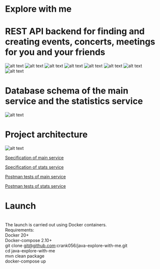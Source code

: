 # Explore with me
# REST API backend for finding and creating events, concerts, meetings for you and your friends

![alt text](https://camo.githubusercontent.com/29f7ea13e1e2082d660fe32b46202f4dbe08e30150765996da34c602b01b1449/68747470733a2f2f696d672e736869656c64732e696f2f62616467652f4a61766153452d31312d6f72616e6765)
![alt text](https://camo.githubusercontent.com/b548fd7da46765466726a44494e83d8606aeb2513a9d7687c0b9f9b8a427ac89/68747470733a2f2f696d672e736869656c64732e696f2f62616467652f537072696e67426f6f742d322e372e322d627269676874677265656e)
![alt text](https://camo.githubusercontent.com/8203f023e757c51d7a3f15cb32f70c0d942104d1d3b9a35e2425d0955ba17e02/68747470733a2f2f696d672e736869656c64732e696f2f62616467652f506f73746772657325323053514c2d31342d626c7565)
![alt text](https://camo.githubusercontent.com/edee671f2be46256b49c8ec6081995724295d7197600346a1c1dee45ba94e671/68747470733a2f2f696d672e736869656c64732e696f2f62616467652f48696265726e6174652d352e362e31302d6c6967687467726579)
![alt text](https://camo.githubusercontent.com/bc775197474a12f116abc937d9e5226549bb0bd1fea8785faf18ac88593b21bc/68747470733a2f2f696d672e736869656c64732e696f2f62616467652f4c6f6d626f6b2d312e382e32342d726564)
![alt text](https://camo.githubusercontent.com/3e1c38e2e140afac2fce4d88802f94f2a48b972fbdf3dcf3a022c583f3d761b7/68747470733a2f2f696d672e736869656c64732e696f2f62616467652f4d6176656e2d342e302e302d677265656e)
![alt text](https://camo.githubusercontent.com/bd4d35ddf431265afa34cad566bfce041be3c99c6a0582708c010fbe25238dac/68747470733a2f2f62616467656e2e6e65742f62616467652f69636f6e2f646f636b65723f69636f6e3d646f636b6572266c6162656c)
![alt text](https://camo.githubusercontent.com/6c75a5adc86ad62280ef996f44a2dbed9d6869833d1a75fc6dd23c78cc7b3626/68747470733a2f2f62616467656e2e6e65742f62616467652f69636f6e2f6769746875623f69636f6e3d676974687562266c6162656c)


# Database schema of the main service and the statistics service
![alt text](https://downloader.disk.yandex.ru/preview/939f1f27fd10d6b8652e820fa17f5bb7b93eb3635af585a6a4cb432ff46d9eee/6378c8f7/OCGF8SQuXWdCw1eE6UilzBTNJsYuKlIMW3GI9FGZxcSDSAt4iMQD46NTvFyd-KP-BZPFf7qCx44L-RU3KWS57Q%3D%3D?uid=0&filename=Untitled.png&disposition=inline&hash=&limit=0&content_type=image%2Fpng&owner_uid=0&tknv=v2&size=2048x2048)

# Project architecture
![alt text](https://downloader.disk.yandex.ru/preview/1a77e6aaeeebcdd32d796f038c0e99dc544d014215dbdfdc551971347769c5e6/6378cdb6/PczN84N9oIWu3VpQ-6EHIK5-7jZgm8jQMmlXHBrLQCpHJaSK91qyYU53VOAl4IpimEZpXMaVM0pEapHhpns2Hw%3D%3D?uid=0&filename=diagram%20%282%29.png&disposition=inline&hash=&limit=0&content_type=image%2Fpng&owner_uid=0&tknv=v2&size=2048x2048)

<a href="https://github.com/crank056/java-explore-with-me/blob/main/ewm-main-service-spec.json">Specification of main service</a>

<a href="https://github.com/crank056/java-explore-with-me/blob/main/ewm-stats-service-spec.json">Specification of stats service</a>

<a href="https://github.com/crank056/java-explore-with-me/blob/main/ewm-main-service.json">Postman tests of main service</a>

<a href="https://github.com/crank056/java-explore-with-me/blob/main/ewm-stat-service.json">Postman tests of stats service</a>


# Launch
<br> The launch is carried out using Docker containers.
<br> Requirements:
<br> Docker 20+
<br> Docker-compose 2.10+
<br> git clone git@github.com:crank056/java-explore-with-me.git
<br> cd java-explore-with-me
<br> mvn clean package
<br> docker-compose up



